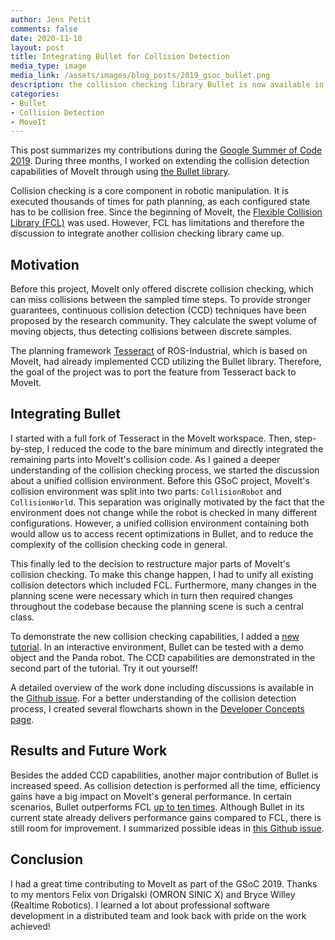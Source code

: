 ```yaml
---
author: Jens Petit
comments: false
date: 2020-11-18
layout: post
title: Integrating Bullet for Collision Detection
media_type: image
media_link: /assets/images/blog_posts/2019_gsoc_bullet.png
description: the collision checking library Bullet is now available in MoveIt
categories:
- Bullet
- Collision Detection
- MoveIt
---
```


This post summarizes my contributions during the [Google Summer of Code 2019](https://summerofcode.withgoogle.com/archive/2019/projects/5398613398650880/). During three months, I worked on extending the collision detection capabilities of MoveIt through using [the Bullet library](https://pybullet.org/wordpress/).

Collision checking is a core component in robotic manipulation. It is executed thousands of times for path planning, as each configured state has to be collision free. Since the beginning of MoveIt, the [Flexible Collision Library (FCL)](https://github.com/flexible-collision-library/fcl) was used. However, FCL has limitations and therefore the discussion to integrate another collision checking library came up.

## Motivation
Before this project, MoveIt only offered discrete collision checking, which can miss collisions between the sampled time steps. To provide stronger guarantees, continuous collision detection (CCD) techniques have been proposed by the research community. They calculate the swept volume of moving objects, thus detecting collisions between discrete samples.

The planning framework [Tesseract](https://github.com/ros-industrial-consortium/tesseract) of ROS-Industrial, which is based on MoveIt, had already implemented CCD utilizing the Bullet library. Therefore, the goal of the project was to port the feature from Tesseract back to MoveIt.

## Integrating Bullet
I started with a full fork of Tesseract in the MoveIt workspace. Then, step-by-step, I reduced the code to the bare minimum and directly integrated the remaining parts into MoveIt's collision code. As I gained a deeper understanding of the collision checking process, we started the discussion about a unified collision environment. Before this GSoC project, MoveIt's collision environment was split into two parts: `CollisionRobot` and `CollisionWorld`. This separation was originally motivated by the fact that the environment does not change while the robot is checked in many different configurations. However, a unified collision environment containing both would allow us to access recent optimizations in Bullet, and to reduce the complexity of the collision checking code in general. 

This finally led to the decision to restructure major parts of MoveIt's collision checking. To make this change happen, I had to unify all existing collision detectors which included FCL. Furthermore, many changes in the planning scene were necessary which in turn then required changes throughout the codebase because the planning scene is such a central class.

To demonstrate the new collision checking capabilities, I added a [new tutorial](https://ros-planning.github.io/moveit_tutorials/doc/bullet_collision_checker/bullet_collision_checker.html). In an interactive environment, Bullet can be tested with a demo object and the Panda robot. The CCD capabilities are demonstrated in the second part of the tutorial. Try it out yourself!

A detailed overview of the work done including discussions is available in the [Github issue](https://github.com/ros-planning/moveit/issues/1427). For a better understanding of the collision detection process, I created several flowcharts shown in the [Developer Concepts page](https://moveit.ros.org/documentation/concepts/developer_concepts/).

## Results and Future Work

Besides the added CCD capabilities, another major contribution of Bullet is increased speed. As collision detection is performed all the time, efficiency gains have a big impact on MoveIt's general performance. In certain scenarios, Bullet outperforms FCL [up to ten times](https://github.com/ros-planning/moveit/issues/1427#issuecomment-514143218). Although Bullet in its current state already delivers performance gains compared to FCL, there is still room for improvement. I summarized possible ideas in [this Github issue](https://github.com/ros-planning/moveit/issues/1646).

## Conclusion
I had a great time contributing to MoveIt as part of the GSoC 2019. Thanks to my mentors Felix von Drigalski (OMRON SINIC X) and Bryce Willey (Realtime Robotics). I learned a lot about professional software development in a distributed team and look back with pride on the work achieved!
